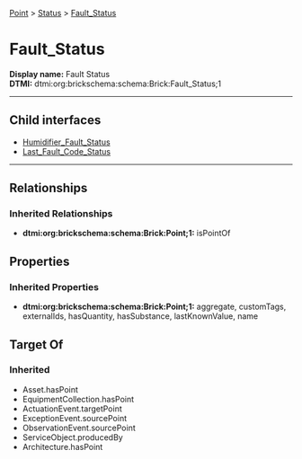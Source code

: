 [Point](../../Point.md) > [Status](../Status.md) > [Fault_Status](.)
# Fault_Status

**Display name:** Fault Status<br />
**DTMI:** dtmi:org:brickschema:schema:Brick:Fault_Status;1

---


## Child interfaces
* [Humidifier_Fault_Status](Humidifier_Fault_Status.md)
* [Last_Fault_Code_Status](Last_Fault_Code_Status.md)

---
## Relationships
### Inherited Relationships
* **dtmi:org:brickschema:schema:Brick:Point;1:** isPointOf
## Properties
### Inherited Properties
* **dtmi:org:brickschema:schema:Brick:Point;1:** aggregate, customTags, externalIds, hasQuantity, hasSubstance, lastKnownValue, name
## Target Of
### Inherited
* Asset.hasPoint
* EquipmentCollection.hasPoint
* ActuationEvent.targetPoint
* ExceptionEvent.sourcePoint
* ObservationEvent.sourcePoint
* ServiceObject.producedBy
* Architecture.hasPoint
